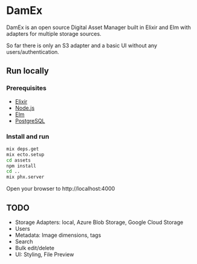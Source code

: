 # DamEx

DamEx is an open source Digital Asset Manager built in Elixir and Elm with adapters for multiple storage sources.

So far there is only an S3 adapter and a basic UI without any users/authentication.

## Run locally

### Prerequisites

- [Elixir](https://elixir-lang.org/)
- [Node.js](https://nodejs.org/)
- [Elm](https://elm-lang.org/)
- [PostgreSQL](https://www.postgresql.org/)

### Install and run

```sh
mix deps.get
mix ecto.setup
cd assets
npm install
cd ..
mix phx.server
```

Open your browser to http://localhost:4000

## TODO

- Storage Adapters: local, Azure Blob Storage, Google Cloud Storage
- Users
- Metadata: Image dimensions, tags
- Search
- Bulk edit/delete
- UI: Styling, File Preview
